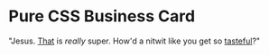 # Pure CSS Business Card
"Jesus. [That](https://eyacobson.github.io/CSS-project-3-business-card/) is <em>really</em> super. How'd a nitwit like you get so [tasteful](https://en.wikiquote.org/wiki/American_Psycho_(film)#Dialogue)?"
